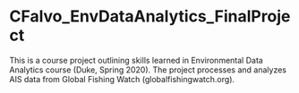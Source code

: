 # CFalvo_EnvDataAnalytics_FinalProject
This is a course project outlining skills learned in Environmental Data Analytics course (Duke, Spring 2020). The project processes and analyzes AIS data from Global Fishing Watch (globalfishingwatch.org).
